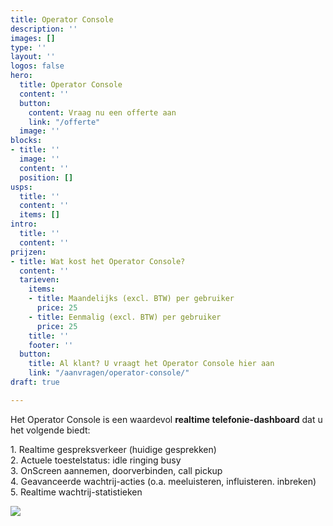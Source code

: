 ```yaml
---
title: Operator Console
description: ''
images: []
type: ''
layout: ''
logos: false
hero:
  title: Operator Console
  content: ''
  button:
    content: Vraag nu een offerte aan
    link: "/offerte"
  image: ''
blocks:
- title: ''
  image: ''
  content: ''
  position: []
usps:
  title: ''
  content: ''
  items: []
intro:
  title: ''
  content: ''
prijzen:
- title: Wat kost het Operator Console?
  content: ''
  tarieven:
    items:
    - title: Maandelijks (excl. BTW) per gebruiker
      price: 25
    - title: Eenmalig (excl. BTW) per gebruiker
      price: 25
    title: ''
    footer: ''
  button:
    title: Al klant? U vraagt het Operator Console hier aan
    link: "/aanvragen/operator-console/"
draft: true

---
```

Het Operator Console is een waardevol **realtime telefonie-dashboard** dat u het volgende biedt:

  
1\. Realtime gespreksverkeer (huidige gesprekken)  
2\. Actuele toestelstatus: idle ringing busy   
3\. OnScreen aannemen, doorverbinden, call pickup  
4\. Geavanceerde wachtrij-acties (o.a. meeluisteren, influisteren. inbreken)  
5\. Realtime wachtrij-statistieken

![](https://www.callvoiptelefonie.nl/wp-content/uploads/2018/03/quadrant-297x300.png)